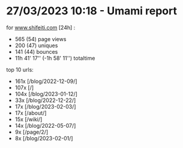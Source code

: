 # 27/03/2023 10:18 - Umami report
for www.shifeiti.com [24h] :

 - 565 (54) page views
 - 200 (47) uniques
 - 141 (44) bounces
 - 11h 41' 17'' (-1h 58' 11'') totaltime


top 10 urls:
 - 161x [/blog/2022-12-09/]
 - 107x [/]
 - 104x [/blog/2023-01-12/]
 - 33x [/blog/2022-12-22/]
 - 17x [/blog/2023-02-03/]
 - 17x [/about/]
 - 15x [/wiki/]
 - 14x [/blog/2022-05-07/]
 - 9x [/page/2/]
 - 8x [/blog/2023-02-01/]


